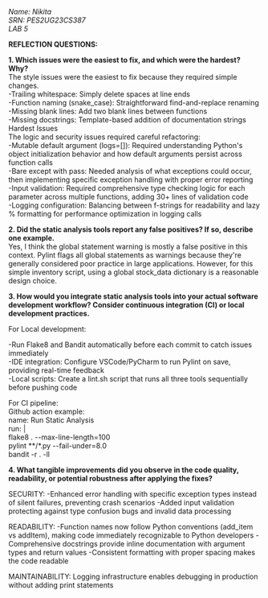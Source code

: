 *Name: Nikita*  
*SRN: PES2UG23CS387*  
*LAB 5* 

**REFLECTION QUESTIONS:**

**1.	Which issues were the easiest to fix, and which were the hardest? Why?**  
The style issues were the easiest to fix because they required simple changes.  
-Trailing whitespace: Simply delete spaces at line ends  
-Function naming (snake_case): Straightforward find-and-replace renaming   
-Missing blank lines: Add two blank lines between functions  
-Missing docstrings: Template-based addition of documentation strings  
Hardest Issues  
The logic and security issues required careful refactoring:​  
-Mutable default argument (logs=[]): Required understanding Python's object initialization behavior and how default arguments persist across function calls​  
-Bare except with pass: Needed analysis of what exceptions could occur, then implementing specific exception handling with proper error reporting​  
-Input validation: Required comprehensive type checking logic for each parameter across multiple functions, adding 30+ lines of validation code​  
-Logging configuration: Balancing between f-strings for readability and lazy % formatting for performance optimization in logging calls  

**2.	Did the static analysis tools report any false positives? If so, describe one example.**  
Yes, I think the global statement warning is mostly a false positive in this context. Pylint flags all global statements as warnings because they're generally considered poor practice in large applications. However, for this simple inventory script, using a global stock_data dictionary is a reasonable design choice.

**3.	How would you integrate static analysis tools into your actual software development workflow? Consider continuous integration (CI) or local development practices.**  
   
For Local development:

-Run Flake8 and Bandit automatically before each commit to catch issues immediately  
-IDE integration: Configure VSCode/PyCharm to run Pylint on save, providing real-time feedback  
-Local scripts: Create a lint.sh script that runs all three tools sequentially before pushing code  

For CI pipeline:  
Github action example:  
name: Run Static Analysis  
  run: |  
    flake8 . --max-line-length=100  
    pylint **/*.py --fail-under=8.0  
    bandit -r . -ll  


**4.	What tangible improvements did you observe in the code quality, readability, or potential robustness after applying the fixes?** 
   
SECURITY: 
-Enhanced error handling with specific exception types instead of silent failures, preventing crash scenarios 
-Added input validation protecting against type confusion bugs and invalid data processing 

READABILITY: 
-Function names now follow Python conventions (add_item vs addItem), making code immediately recognizable to Python developers 
-Comprehensive docstrings provide inline documentation with argument types and return values 
-Consistent formatting with proper spacing makes the code readable 

MAINTAINABILITY: 
Logging infrastructure enables debugging in production without adding print statements 
